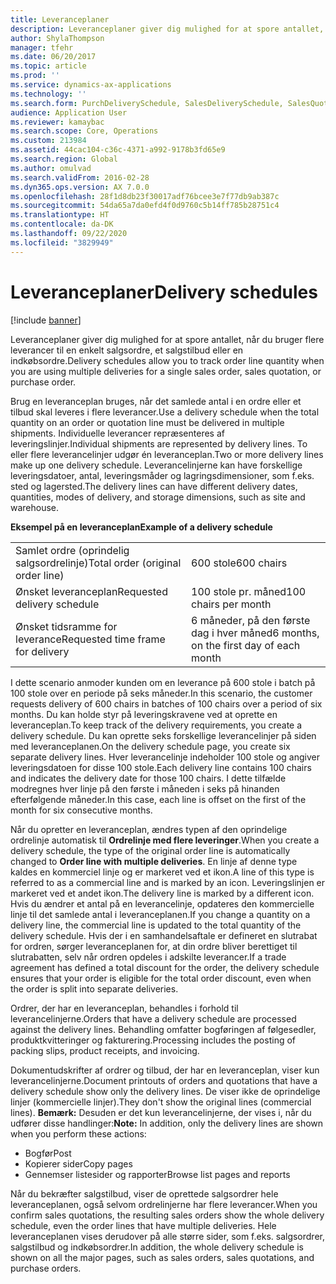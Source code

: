 ```yaml
---
title: Leveranceplaner
description: Leveranceplaner giver dig mulighed for at spore antallet, når du bruger flere leverancer til en enkelt salgsordre, et salgstilbud eller en indkøbsordre.
author: ShylaThompson
manager: tfehr
ms.date: 06/20/2017
ms.topic: article
ms.prod: ''
ms.service: dynamics-ax-applications
ms.technology: ''
ms.search.form: PurchDeliverySchedule, SalesDeliverySchedule, SalesQuotationDeliverySchedule, SalesQuotationDeliverySchedule
audience: Application User
ms.reviewer: kamaybac
ms.search.scope: Core, Operations
ms.custom: 213984
ms.assetid: 44cac104-c36c-4371-a992-9178b3fd65e9
ms.search.region: Global
ms.author: omulvad
ms.search.validFrom: 2016-02-28
ms.dyn365.ops.version: AX 7.0.0
ms.openlocfilehash: 28f1d8db23f30017adf76bcee3e7f77db9ab387c
ms.sourcegitcommit: 54da65a7da0efd4f0d9760c5b14ff785b28751c4
ms.translationtype: HT
ms.contentlocale: da-DK
ms.lasthandoff: 09/22/2020
ms.locfileid: "3829949"
---
```

# <a name="delivery-schedules"></a><span data-ttu-id="fe774-103">Leveranceplaner</span><span class="sxs-lookup"><span data-stu-id="fe774-103">Delivery schedules</span></span>

[!include [banner](../includes/banner.md)]

<span data-ttu-id="fe774-104">Leveranceplaner giver dig mulighed for at spore antallet, når du bruger flere leverancer til en enkelt salgsordre, et salgstilbud eller en indkøbsordre.</span><span class="sxs-lookup"><span data-stu-id="fe774-104">Delivery schedules allow you to track order line quantity when you are using multiple deliveries for a single sales order, sales quotation, or purchase order.</span></span>

<span data-ttu-id="fe774-105">Brug en leveranceplan bruges, når det samlede antal i en ordre eller et tilbud skal leveres i flere leverancer.</span><span class="sxs-lookup"><span data-stu-id="fe774-105">Use a delivery schedule when the total quantity on an order or quotation line must be delivered in multiple shipments.</span></span> <span data-ttu-id="fe774-106">Individuelle leverancer repræsenteres af leveringslinjer.</span><span class="sxs-lookup"><span data-stu-id="fe774-106">Individual shipments are represented by delivery lines.</span></span> <span data-ttu-id="fe774-107">To eller flere leverancelinjer udgør én leveranceplan.</span><span class="sxs-lookup"><span data-stu-id="fe774-107">Two or more delivery lines make up one delivery schedule.</span></span> <span data-ttu-id="fe774-108">Leverancelinjerne kan have forskellige leveringsdatoer, antal, leveringsmåder og lagringsdimensioner, som f.eks. sted og lagersted.</span><span class="sxs-lookup"><span data-stu-id="fe774-108">The delivery lines can have different delivery dates, quantities, modes of delivery, and storage dimensions, such as site and warehouse.</span></span>  

<span data-ttu-id="fe774-109">**Eksempel på en leveranceplan**</span><span class="sxs-lookup"><span data-stu-id="fe774-109">**Example of a delivery schedule**</span></span>

|                                   |                                          |
|-----------------------------------|------------------------------------------|
| <span data-ttu-id="fe774-110">Samlet ordre (oprindelig salgsordrelinje)</span><span class="sxs-lookup"><span data-stu-id="fe774-110">Total order (original order line)</span></span> | <span data-ttu-id="fe774-111">600 stole</span><span class="sxs-lookup"><span data-stu-id="fe774-111">600 chairs</span></span>                               |
| <span data-ttu-id="fe774-112">Ønsket leveranceplan</span><span class="sxs-lookup"><span data-stu-id="fe774-112">Requested delivery schedule</span></span>       | <span data-ttu-id="fe774-113">100 stole pr. måned</span><span class="sxs-lookup"><span data-stu-id="fe774-113">100 chairs per month</span></span>                     |
| <span data-ttu-id="fe774-114">Ønsket tidsramme for leverance</span><span class="sxs-lookup"><span data-stu-id="fe774-114">Requested time frame for delivery</span></span> | <span data-ttu-id="fe774-115">6 måneder, på den første dag i hver måned</span><span class="sxs-lookup"><span data-stu-id="fe774-115">6 months, on the first day of each month</span></span> |

<span data-ttu-id="fe774-116">I dette scenario anmoder kunden om en leverance på 600 stole i batch på 100 stole over en periode på seks måneder.</span><span class="sxs-lookup"><span data-stu-id="fe774-116">In this scenario, the customer requests delivery of 600 chairs in batches of 100 chairs over a period of six months.</span></span> <span data-ttu-id="fe774-117">Du kan holde styr på leveringskravene ved at oprette en leveranceplan.</span><span class="sxs-lookup"><span data-stu-id="fe774-117">To keep track of the delivery requirements, you create a delivery schedule.</span></span> <span data-ttu-id="fe774-118">Du kan oprette seks forskellige leverancelinjer på siden med leveranceplanen.</span><span class="sxs-lookup"><span data-stu-id="fe774-118">On the delivery schedule page, you create six separate delivery lines.</span></span> <span data-ttu-id="fe774-119">Hver leverancelinje indeholder 100 stole og angiver leveringsdatoen for disse 100 stole.</span><span class="sxs-lookup"><span data-stu-id="fe774-119">Each delivery line contains 100 chairs and indicates the delivery date for those 100 chairs.</span></span> <span data-ttu-id="fe774-120">I dette tilfælde modregnes hver linje på den første i måneden i seks på hinanden efterfølgende måneder.</span><span class="sxs-lookup"><span data-stu-id="fe774-120">In this case, each line is offset on the first of the month for six consecutive months.</span></span>  

<span data-ttu-id="fe774-121">Når du opretter en leveranceplan, ændres typen af den oprindelige ordrelinje automatisk til **Ordrelinje med flere leveringer**.</span><span class="sxs-lookup"><span data-stu-id="fe774-121">When you create a delivery schedule, the type of the original order line is automatically changed to **Order line with multiple deliveries**.</span></span> <span data-ttu-id="fe774-122">En linje af denne type kaldes en kommerciel linje og er markeret ved et ikon.</span><span class="sxs-lookup"><span data-stu-id="fe774-122">A line of this type is referred to as a commercial line and is marked by an icon.</span></span> <span data-ttu-id="fe774-123">Leveringslinjen er markeret ved et andet ikon.</span><span class="sxs-lookup"><span data-stu-id="fe774-123">The delivery line is marked by a different icon.</span></span> <span data-ttu-id="fe774-124">Hvis du ændrer et antal på en leverancelinje, opdateres den kommercielle linje til det samlede antal i leveranceplanen.</span><span class="sxs-lookup"><span data-stu-id="fe774-124">If you change a quantity on a delivery line, the commercial line is updated to the total quantity of the delivery schedule.</span></span> <span data-ttu-id="fe774-125">Hvis der i en samhandelsaftale er defineret en slutrabat for ordren, sørger leveranceplanen for, at din ordre bliver berettiget til slutrabatten, selv når ordren opdeles i adskilte leverancer.</span><span class="sxs-lookup"><span data-stu-id="fe774-125">If a trade agreement has defined a total discount for the order, the delivery schedule ensures that your order is eligible for the total order discount, even when the order is split into separate deliveries.</span></span>  

<span data-ttu-id="fe774-126">Ordrer, der har en leveranceplan, behandles i forhold til leverancelinjerne.</span><span class="sxs-lookup"><span data-stu-id="fe774-126">Orders that have a delivery schedule are processed against the delivery lines.</span></span> <span data-ttu-id="fe774-127">Behandling omfatter bogføringen af følgesedler, produktkvitteringer og fakturering.</span><span class="sxs-lookup"><span data-stu-id="fe774-127">Processing includes the posting of packing slips, product receipts, and invoicing.</span></span>  

<span data-ttu-id="fe774-128">Dokumentudskrifter af ordrer og tilbud, der har en leveranceplan, viser kun leverancelinjerne.</span><span class="sxs-lookup"><span data-stu-id="fe774-128">Document printouts of orders and quotations that have a delivery schedule show only the delivery lines.</span></span> <span data-ttu-id="fe774-129">De viser ikke de oprindelige linjer (kommercielle linjer).</span><span class="sxs-lookup"><span data-stu-id="fe774-129">They don't show the original lines (commercial lines).</span></span> <span data-ttu-id="fe774-130">**Bemærk:** Desuden er det kun leverancelinjerne, der vises i, når du udfører disse handlinger:</span><span class="sxs-lookup"><span data-stu-id="fe774-130">**Note:** In addition, only the delivery lines are shown when you perform these actions:</span></span>

-   <span data-ttu-id="fe774-131">Bogfør</span><span class="sxs-lookup"><span data-stu-id="fe774-131">Post</span></span>
-   <span data-ttu-id="fe774-132">Kopierer sider</span><span class="sxs-lookup"><span data-stu-id="fe774-132">Copy pages</span></span>
-   <span data-ttu-id="fe774-133">Gennemser listesider og rapporter</span><span class="sxs-lookup"><span data-stu-id="fe774-133">Browse list pages and reports</span></span>

<span data-ttu-id="fe774-134">Når du bekræfter salgstilbud, viser de oprettede salgsordrer hele leveranceplanen, også selvom ordrelinjerne har flere leverancer.</span><span class="sxs-lookup"><span data-stu-id="fe774-134">When you confirm sales quotations, the resulting sales orders show the whole delivery schedule, even the order lines that have multiple deliveries.</span></span> <span data-ttu-id="fe774-135">Hele leveranceplanen vises derudover på alle større sider, som f.eks. salgsordrer, salgstilbud og indkøbsordrer.</span><span class="sxs-lookup"><span data-stu-id="fe774-135">In addition, the whole delivery schedule is shown on all the major pages, such as sales orders, sales quotations, and purchase orders.</span></span>



